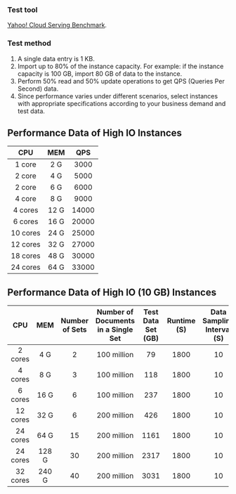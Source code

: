 ### Test tool
[Yahoo! Cloud Serving Benchmark](https://github.com/brianfrankcooper/YCSB).

### Test method
1. A single data entry is 1 KB.
2. Import up to 80% of the instance capacity. For example: if the instance capacity is 100 GB, import 80 GB of data to the instance.
3. Perform 50% read and 50% update operations to get QPS (Queries Per Second) data.
4. Since performance varies under different scenarios, select instances with appropriate specifications according to your business demand and test data.

## Performance Data of High IO Instances

| CPU | MEM | QPS |
|:--:|:--:|:--:|
| 1 core | 2 G | 3000 |
| 2 core | 4 G | 5000 |
| 2 core | 6 G | 6000 |
| 4 core | 8 G | 9000 |
| 4 cores | 12 G | 14000 |
| 6 cores | 16 G | 20000 |
| 10 cores | 24 G | 25000 |
| 12 cores | 32 G | 27000 |
| 18 cores | 48 G | 30000 |
| 24 cores | 64 G | 33000 |

## Performance Data of High IO (10 GB) Instances 

| CPU | MEM | Number of Sets | Number of Documents in a Single Set | Test Data Set (GB) | Runtime (S) | Data Sampling Interval (S) | Average QPS (Rounded) |
|:--:|:--:|:--:|:--:|:--:|:--:|:--:|:--:|
| 2 cores | 4 G | 2 | 100 million | 79 | 1800 | 10 | 5000 |
| 4 cores | 8 G | 3 | 100 million | 118 | 1800 | 10 | 9000 |
| 6 cores | 16 G | 6 | 100 million | 237 | 1800 | 10 | 20000 |
| 12 cores | 32 G | 6 | 200 million | 426 | 1800 | 10 | 27000 |
| 24 cores | 64 G | 15 | 200 million | 1161 | 1800 | 10 | 33000 |
| 24 cores | 128 G | 30 | 200 million | 2317 | 1800 | 10 | 36000 |
| 32 cores | 240 G | 40 | 200 million | 3031 | 1800 | 10 | 39000 |

